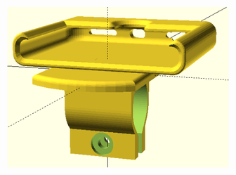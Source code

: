 ![image](https://github.com/frankyhub/openscad-Beispiele/blob/master/006%20IP_Bike_Halter/006%20IP_Bike_Halter.png)
